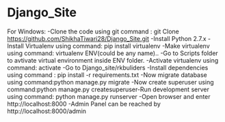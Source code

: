 # Django_Site
For Windows:
-Clone the code using git command : git Clone https://github.com/ShikhaTiwari28/Django_Site.git
-Install Python 2.7.x 
-Install Virtualenv using command: pip install virtualenv
-Make virtualenv using command: virtualenv ENV(could be any name)..
-Go to Scripts folder to avtivate virtual environment inside ENV folder.
-Activate virtualenv using command: activate
-Go to Django_site/rkbuliders
-Install dependencies using command : pip install -r requirements.txt
-Now migrate database using command:python manage.py migrate
-Now create superuser using command:python manage.py createsuperuser-Run development server using command: python manage.py runserver
-Open browser and enter http://localhost:8000
-Admin Panel can be reached by http://localhost:8000/admin
